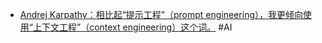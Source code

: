 - [Andrej Karpathy：相比起“提示工程”（prompt engineering），我更倾向使用“上下文工程”（context engineering）这个词。](https://x.com/dotey/status/1938050483320479834) #AI
